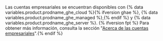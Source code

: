Las cuentas empresariales se encuentran disponibles con {% data variables.product.prodname_ghe_cloud %}{% ifversion ghae %}, {% data variables.product.prodname_ghe_managed %},{% endif %} y {% data variables.product.prodname_ghe_server %}. {% ifversion fpt %} Para obtener más información, consulta la sección "[Acerca de las cuentas empresariales](/articles/about-enterprise-accounts)".{% endif %}
